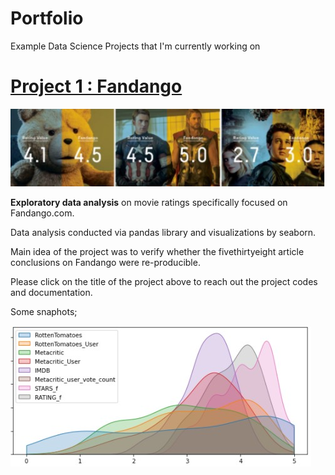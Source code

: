 # Portfolio
Example Data Science Projects that I'm currently working on

# [Project 1 : Fandango](https://github.com/musster/Fandango)

![](https://raw.githubusercontent.com/musster/Portfolio/eb94728da192976b92da23584622436bc6b3dd0b/images/f3.jpg)

**Exploratory data analysis** on movie ratings specifically focused on Fandango.com. 

Data analysis conducted via pandas library and visualizations by seaborn.

Main idea of the project was to verify whether the fivethirtyeight article conclusions on Fandango were re-producible.

Please click on the title of the project above to reach out the project codes and documentation.

Some snaphots;

![](https://github.com/musster/Portfolio/blob/c981db906fdad175f2ffc0a851e3c655fd1f5c65/images/f1.jpg)



